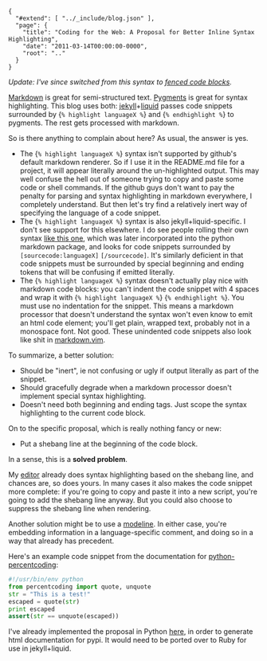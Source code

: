 
    {
      "#extend": [ "../_include/blog.json" ],
      "page": {
        "title": "Coding for the Web: A Proposal for Better Inline Syntax Highlighting",
        "date": "2011-03-14T00:00:00-0000",
        "root": ".."
      }
    }

*Update: I've since switched from this syntax to [fenced code blocks](https://help.github.com/articles/creating-and-highlighting-code-blocks/).*

[Markdown](http://daringfireball.net/projects/markdown/syntax) is great for semi-structured text. [Pygments](http://pygments.org/) is great for syntax highlighting. This blog uses both: [jekyll](https://github.com/mojombo/jekyll)+[liquid](http://www.liquidmarkup.org/) passes code snippets surrounded by \{`% highlight languageX %`\} and \{`% endhighlight %`\} to pygments. The rest gets processed with markdown.

So is there anything to complain about here? As usual, the answer is yes.

* The \{`% highlight languageX %`\} syntax isn't supported by github's default markdown renderer. So if I use it in the README.md file for a project, it will appear literally around the un-highlighted output. This may well confuse the hell out of someone trying to copy and paste some code or shell commands. If the github guys don't want to pay the penalty for parsing and syntax highlighting in markdown everywhere, I completely understand. But then let's try find a relatively inert way of specifying the language of a code snippet.
* The \{`% highlight languageX %`\} syntax is also jekyll+liquid-specific. I don't see support for this elsewhere. I do see people rolling their own syntax [like this one](http://zerokspot.com/weblog/2008/06/18/syntax-highlighting-in-markdown-with-pygments/), which was later incorporated into the python markdown package, and looks for code snippets surrounded by `[sourcecode:languageX]` `[/sourcecode]`. It's similarly deficient in that code snippets must be surrounded by special beginning and ending tokens that will be confusing if emitted literally.
* The \{`% highlight languageX %`\} syntax doesn't actually play nice with markdown code blocks: you can't indent the code snippet with 4 spaces and wrap it with \{`% highlight languageX %`\} \{`% endhighlight %`\}. You must use no indentation for the snippet. This means a markdown processor that doesn't understand the syntax won't even know to emit an html code element; you'll get plain, wrapped text, probably not in a monospace font. Not good. These unindented code snippets also look like shit in [markdown.vim](http://www.vim.org/scripts/script.php?script_id=2882).

To summarize, a better solution:

* Should be "inert", ie not confusing or ugly if output literally as part of the snippet.
* Should gracefully degrade when a markdown processor doesn't implement special syntax highlighting.
* Doesn't need both beginning and ending tags. Just scope the syntax highlighting to the current code block.

On to the specific proposal, which is really nothing fancy or new:

* Put a shebang line at the beginning of the code block.

In a sense, this is a **solved problem**.

My [editor](http://www.vim.org) already does syntax highlighting based on the shebang line, and chances are, so does yours. In many cases it also makes the code snippet more complete: if you're going to copy and paste it into a new script, you're going to add the shebang line anyway. But you could also choose to suppress the shebang line when rendering.

Another solution might be to use a [modeline](http://everything2.com/title/modeline). In either case, you're embedding information in a language-specific comment, and doing so in a way that already has precedent.

Here's an example code snippet from the documentation for [python-percentcoding](https://github.com/acg/python-percentcoding):

```python
#!/usr/bin/env python
from percentcoding import quote, unquote
str = "This is a test!"
escaped = quote(str)
print escaped
assert(str == unquote(escaped))
```

I've already implemented the proposal in Python [here](https://github.com/acg/python-percentcoding/blob/master/hilite_markdown.py), in order to generate html documentation for pypi. It would need to be ported over to Ruby for use in jekyll+liquid.

